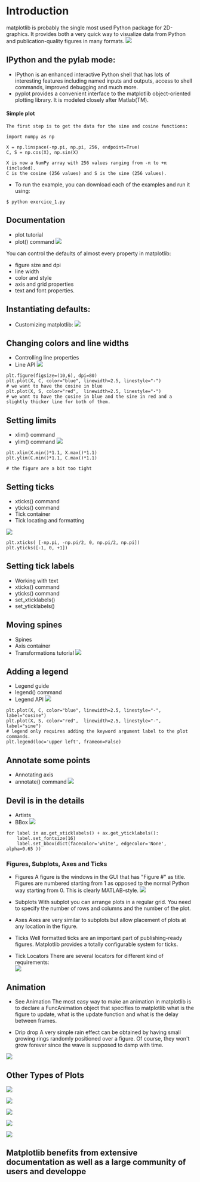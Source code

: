 # Introduction
matplotlib is probably the single most used Python package for 2D-graphics. It provides both a very quick way to visualize data from Python and publication-quality figures in many formats.
![](https://matplotlib.org/_static/logo2_compressed.svg)
## IPython and the pylab mode:

* IPython is an enhanced interactive Python shell that has lots of interesting features including named inputs and outputs, access to shell commands, improved debugging and much more. 
* pyplot provides a convenient interface to the matplotlib object-oriented plotting library. It is modeled closely after Matlab(TM). 

#### Simple plot
```
The first step is to get the data for the sine and cosine functions:

import numpy as np

X = np.linspace(-np.pi, np.pi, 256, endpoint=True)
C, S = np.cos(X), np.sin(X)

X is now a NumPy array with 256 values ranging from -π to +π (included).
C is the cosine (256 values) and S is the sine (256 values).
```
* To run the example, you can download each of the examples and run it using:
```
$ python exercice_1.py
```
## Documentation
* plot tutorial
* plot() command
![](https://github.com/rougier/matplotlib-tutorial/raw/master/figures/exercice_1.png)

You can control the defaults of almost every property in matplotlib: 
* figure size and dpi
* line width
* color and style
* axis and grid properties
* text and font properties. 


## Instantiating defaults:

* Customizing matplotlib:
![](https://github.com/rougier/matplotlib-tutorial/raw/master/figures/exercice_2.png)


## Changing colors and line widths

* Controlling line properties
* Line API
![](https://github.com/rougier/matplotlib-tutorial/raw/master/figures/exercice_3.png)

```
plt.figure(figsize=(10,6), dpi=80)
plt.plot(X, C, color="blue", linewidth=2.5, linestyle="-")
# we want to have the cosine in blue
plt.plot(X, S, color="red",  linewidth=2.5, linestyle="-")
# we want to have the cosine in blue and the sine in red and a slightly thicker line for both of them. 

```
## Setting limits

* xlim() command
* ylim() command
![](https://github.com/rougier/matplotlib-tutorial/raw/master/figures/exercice_4.png)

```
plt.xlim(X.min()*1.1, X.max()*1.1)
plt.ylim(C.min()*1.1, C.max()*1.1)

# the figure are a bit too tight 
```

## Setting ticks

* xticks() command
* yticks() command
* Tick container
* Tick locating and formatting

![](https://github.com/rougier/matplotlib-tutorial/raw/master/figures/exercice_5.png)

```
plt.xticks( [-np.pi, -np.pi/2, 0, np.pi/2, np.pi])
plt.yticks([-1, 0, +1])
```

## Setting tick labels

* Working with text
* xticks() command
* yticks() command
* set_xticklabels()
* set_yticklabels()

## Moving spines

* Spines
* Axis container
* Transformations tutorial
![](https://github.com/rougier/matplotlib-tutorial/raw/master/figures/exercice_7.png)

## Adding a legend

* Legend guide
* legend() command
* Legend API
![](https://github.com/rougier/matplotlib-tutorial/raw/master/figures/exercice_8.png)
```
plt.plot(X, C, color="blue", linewidth=2.5, linestyle="-", label="cosine")
plt.plot(X, S, color="red",  linewidth=2.5, linestyle="-", label="sine")
# legend only requires adding the keyword argument label to the plot commands.
plt.legend(loc='upper left', frameon=False)

```
## Annotate some points

* Annotating axis
* annotate() command
![](https://github.com/rougier/matplotlib-tutorial/raw/master/figures/exercice_9.png)

## Devil is in the details

* Artists
* BBox
![](https://github.com/rougier/matplotlib-tutorial/raw/master/figures/exercice_10.png)
```
for label in ax.get_xticklabels() + ax.get_yticklabels():
    label.set_fontsize(16)
    label.set_bbox(dict(facecolor='white', edgecolor='None', alpha=0.65 ))
```

### Figures, Subplots, Axes and Ticks
* Figures
A figure is the windows in the GUI that has "Figure #" as title. Figures are numbered starting from 1 as opposed to the normal Python way starting from 0. This is clearly MATLAB-style. 
![](table1.PNG)

* Subplots
With subplot you can arrange plots in a regular grid. You need to specify the number of rows and columns and the number of the plot. 

* Axes
Axes are very similar to subplots but allow placement of plots at any location in the figure. 

* Ticks
Well formatted ticks are an important part of publishing-ready figures. Matplotlib provides a totally configurable system for ticks.

* Tick Locators
There are several locators for different kind of requirements:  
![](table2.PNG)

## Animation

* See Animation
The most easy way to make an animation in matplotlib is to declare a FuncAnimation object that specifies to matplotlib what is the figure to update, what is the update function and what is the delay between frames.

* Drip drop
A very simple rain effect can be obtained by having small growing rings randomly positioned over a figure. Of course, they won't grow forever since the wave is supposed to damp with time.

![](https://github.com/rougier/matplotlib-tutorial/raw/master/figures/rain-static.png)

## Other Types of Plots

![](https://github.com/rougier/matplotlib-tutorial/raw/master/figures/plot.png)


![](https://github.com/rougier/matplotlib-tutorial/raw/master/figures/scatter.png)

![](https://github.com/rougier/matplotlib-tutorial/raw/master/figures/quiver.png)

![](https://github.com/rougier/matplotlib-tutorial/raw/master/figures/grid.png)

![](https://github.com/rougier/matplotlib-tutorial/raw/master/figures/polar.png)

## Matplotlib benefits from extensive documentation as well as a large community of users and developpe